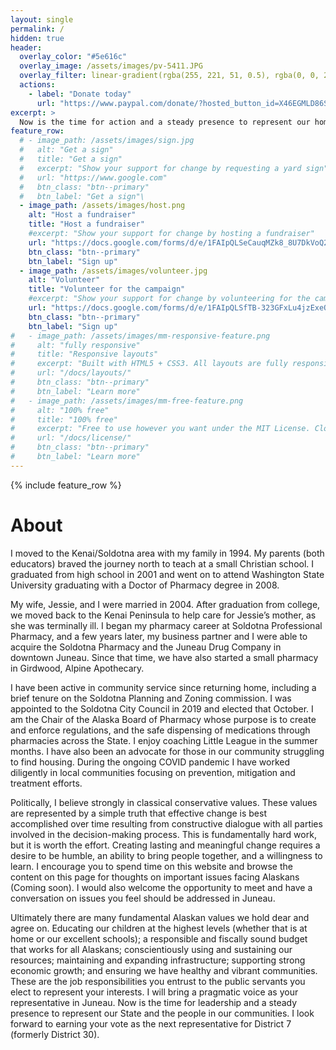 ```yaml
---
layout: single
permalink: /
hidden: true
header:
  overlay_color: "#5e616c"
  overlay_image: /assets/images/pv-5411.JPG
  overlay_filter: linear-gradient(rgba(255, 221, 51, 0.5), rgba(0, 0, 204, 0.5))
  actions:
    - label: "Donate today"
      url: "https://www.paypal.com/donate/?hosted_button_id=X46EGMLD86SDQ"
excerpt: >
  Now is the time for action and a steady presence to represent our home and the people of this wonderful community.
feature_row:
  # - image_path: /assets/images/sign.jpg
  #   alt: "Get a sign"
  #   title: "Get a sign"
  #   excerpt: "Show your support for change by requesting a yard sign"
  #   url: "https://www.google.com"
  #   btn_class: "btn--primary"
  #   btn_label: "Get a sign"\
  - image_path: /assets/images/host.png
    alt: "Host a fundraiser"
    title: "Host a fundraiser"
    #excerpt: "Show your support for change by hosting a fundraiser"
    url: "https://docs.google.com/forms/d/e/1FAIpQLSeCauqMZk8_8U7DkVoQ2NSaSrr674_qdQpDfc6gZ9ig1lXSng/viewform?usp=sf_link"
    btn_class: "btn--primary"
    btn_label: "Sign up"
  - image_path: /assets/images/volunteer.jpg
    alt: "Volunteer"
    title: "Volunteer for the campaign"
    #excerpt: "Show your support for change by volunteering for the campaign"
    url: "https://docs.google.com/forms/d/e/1FAIpQLSfTB-323GFxLu4jzExeO3oDeojio84jmpxFR1oYZlyfd0jxXw/viewform?usp=sf_link"
    btn_class: "btn--primary"
    btn_label: "Sign up"
#   - image_path: /assets/images/mm-responsive-feature.png
#     alt: "fully responsive"
#     title: "Responsive layouts"
#     excerpt: "Built with HTML5 + CSS3. All layouts are fully responsive with helpers to augment your content."
#     url: "/docs/layouts/"
#     btn_class: "btn--primary"
#     btn_label: "Learn more"
#   - image_path: /assets/images/mm-free-feature.png
#     alt: "100% free"
#     title: "100% free"
#     excerpt: "Free to use however you want under the MIT License. Clone it, fork it, customize it... whatever!"
#     url: "/docs/license/"
#     btn_class: "btn--primary"
#     btn_label: "Learn more"      
---
```


{% include feature_row %}

<h1>About</h1>

I moved to the Kenai/Soldotna area with my family in 1994. My parents (both educators) braved the journey north to teach at a small Christian school. I graduated from high school in 2001 and went on to attend Washington State University graduating with a Doctor of Pharmacy degree in 2008.

My wife, Jessie, and I were married in 2004. After graduation from college, we moved back to the Kenai Peninsula to help care for Jessie’s mother, as she was terminally ill. I began my pharmacy career at Soldotna Professional Pharmacy, and a few years later, my business partner and I were able to acquire the Soldotna Pharmacy and the Juneau Drug Company in downtown Juneau. Since that time, we have also started a small pharmacy in Girdwood, Alpine Apothecary.

I have been active in community service since returning home, including a brief tenure on the Soldotna Planning and Zoning commission. I was appointed to the Soldotna City Council in 2019 and elected that October. I am the Chair of the Alaska Board of Pharmacy whose purpose is to create and enforce regulations, and the safe dispensing of medications through pharmacies across the State. I enjoy coaching Little League in the summer months. I have also been an advocate for those in our community struggling to find housing. During the ongoing COVID pandemic I have worked diligently in local communities focusing on prevention, mitigation and treatment efforts.

Politically, I believe strongly in classical conservative values. These values are represented by a simple truth that effective change is best accomplished over time resulting from constructive dialogue with all parties involved in the decision-making process. This is fundamentally hard work, but it is worth the effort. Creating lasting and meaningful change requires a desire to be humble, an ability to bring people together, and a willingness to learn. I encourage you to spend time on this website and browse the content on this page for thoughts on important issues facing Alaskans (Coming soon). I would also welcome the opportunity to meet and have a conversation on issues you feel should be addressed in Juneau.

Ultimately there are many fundamental Alaskan values we hold dear and agree on. Educating our children at the highest levels (whether that is at home or our excellent schools); a responsible and fiscally sound budget that works for all Alaskans; conscientiously using and sustaining our resources; maintaining and expanding infrastructure; supporting strong economic growth; and ensuring we have healthy and vibrant communities. These are the job responsibilities you entrust to the public servants you elect to represent your interests. I will bring a pragmatic voice as your representative in Juneau. Now is the time for leadership and a steady presence to represent our State and the people in our communities. I look forward to earning your vote as the next representative for District 7 (formerly District 30).
